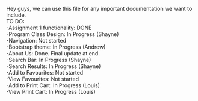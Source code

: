 Hey guys, we can use this file for any important documentation we want to include.
</br>
TO DO:</br>
-Assignment 1 functionality: DONE</br>
-Program Class Design: In Progress (Shayne)</br>
-Navigation: Not started</br>
-Bootstrap theme: In Progress (Andrew)</br>
-About Us: Done. Final update at end.</br>
-Search Bar: In Progress (Shayne)</br>
-Search Results: In Progress (Shayne)</br>
-Add to Favourites: Not started</br>
-View Favourites: Not started</br>
-Add to Print Cart: In Progress (Louis)</br>
-View Print Cart: In Progress (Louis)</br>

